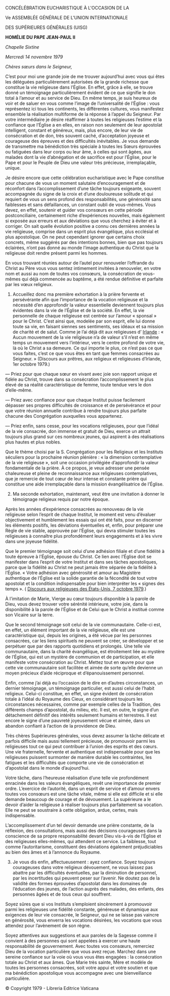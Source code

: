 CONCÉLÉBRATION EUCHARISTIQUE À L'OCCASION DE LA

Ve ASSEMBLÉE GÉNÉRALE DE L'UNION INTERNATIONALE

DES SUPÉRIEURES GÉNÉRALES (UISG)

**HOMÉLIE DU PAPE JEAN-PAUL II**

*Chapelle Sixtine*

*Mercredi 14 novembre 1979*

*Chères sœurs dans le Seigneur,*

C’est pour moi une grande joie de me trouver aujourd’hui avec vous qui êtes les déléguées particulièrement autorisées de la grande richesse que constitue la vie religieuse dans l’Église. En effet, grâce à elle, se trouve donné un témoignage particulièrement évident de ce que signifie le don total à l’amour et au service de Dieu. En même temps, je suis heureux de voir et de saluer en vous comme l’image de l’universalité de l’Église : vous représentez ici tous les continents, les différentes cultures, vous manifestez ensemble la réalisation multiforme de la réponse à l’appel du Seigneur. Par votre intermédiaire je désire réaffirmer à toutes les religieuses l’estime et la confiance que l’Église a en elles, en raison non seulement de leur apostolat intelligent, constant et généreux, mais, plus encore, de leur vie de consécration et de don, très souvent caché, d’acceptation joyeuse et courageuse des épreuves et des difficultés inévitables. Je vous demande de transmettre ma bénédiction très spéciale à toutes les Sœurs éprouvées ou fatiguées dans leur corps ou leur âme, à celles qui sont âgées, aux malades dont la vie d’abnégation et de sacrifice est pour l’Église, pour le Pape et pour le Peuple de Dieu une valeur très précieuse, irremplaçable, unique.

Je désire encore que cette célébration eucharistique avec le Pape constitue pour chacune de vous un moment salutaire d’encouragement et de réconfort dans l’accomplissement d’une tâche toujours exigeante, souvent accompagnée du signe de la croix et d’une douloureuse solitude et qui requiert de vous un sens profond des responsabilités, une générosité sans faiblesses et sans défaillances, un constant oubli de vous-mêmes. Vous devez, en effet, soutenir et guider vos consœurs en cette période postconciliaire, certainement riche d’expériences nouvelles, mais également si exposée aux erreurs et aux déviations que vous cherchez à éviter et à corriger. On sait quelle évolution positive a connu ces dernières années la vie religieuse, comprise dans un esprit plus évangélique, plus ecclésial et plus apostolique. On ne peut cependant ignorer que certains choix concrets, même suggérés par des intentions bonnes, bien que pas toujours éclairées, n’ont pas donné au monde l’image authentique du Christ que la religieuse doit rendre présent parmi les hommes.

En vous trouvant réunies autour de l’autel pour renouveler l’offrande du Christ au Père vous vous sentez intimement invitées à renouveler, en votre nom et aussi au nom de toutes vos consœurs, la consécration de vous-mêmes qui déjà commencée au baptême, a été rendue définitive et parfaite par les vœux religieux.

1. Accueillez donc ma première exhortation à la prière fervente et persévérante afin que l’importance de la vocation religieuse et la nécessité d’en approfondir la valeur essentielle deviennent toujours plus évidentes dans la vie de l’Église et de la société. En effet, la vie personnelle de chaque religieuse est centrée sur l’amour « sponsal » pour le Christ. C’est ainsi que, modelée par son esprit, elle lui donne toute sa vie, en faisant siennes ses sentiments, ses idéaux et sa mission de charité et de salut. Comme je l’ai déjà dit aux religieuses d’ [Irlande](http://www.vatican.va/holy_father/john_paul_ii/travels/sub_index1979/trav_ireland_fr.htm) : « Aucun mouvement de la vie religieuse n’a de valeur s’il n’est en même temps un mouvement vers l’intérieur, vers le centre profond de votre vie, là où le Christ a sa demeure. Ce qui importe le plus, ce n’est pas ce que vous faites, c’est ce que vous êtes en tant que femmes consacrées au Seigneur. » (Discours aux prêtres, aux religieux et religieuses d’Irlande, 1er octobre 1979.)

— Priez pour que chaque sœur en vivant avec joie son rapport unique et fidèle au Christ, trouve dans sa consécration l’accomplissement le plus élevé de sa réalité caractéristique de femme, toute tendue vers le don d’elle-même.

— Priez avec confiance pour que chaque Institut puisse facilement dépasser ses propres difficultés de croissance et de persévérance et pour que votre réunion annuelle contribue à rendre toujours plus parfaite chacune des Congrégation auxquelles vous appartenez.

— Priez enfin, sans cesse, pour les vocations religieuses, pour que l’idéal de la vie consacrée, don immense et gratuit de Dieu, exerce un attrait toujours plus grand sur ces nombreux jeunes, qui aspirent à des réalisations plus hautes et plus nobles.

Que le thème choisi par la S. Congrégation pour les Religieux et les Instituts séculiers pour la prochaine réunion plénière : « la dimension contemplative de la vie religieuse », soit une occasion privilégiée d’approfondir la valeur fondamentale de la prière. À ce propos, je veux adresser une pensée chaleureuse et pleine de reconnaissance aux religieuses contemplatives, que je remercie de tout cœur de leur intense et constante prière qui constitue une aide irremplaçable dans la mission évangélisatrice de l’Église.

2. Ma seconde exhortation, maintenant, veut être une invitation à donner le témoignage religieux requis par notre époque.

Après les années d’expérience consacrées au renouveau de la vie religieuse selon l’esprit de chaque Institut, le moment est venu d’évaluer objectivement et humblement les essais qui ont été faits, pour en discerner les éléments positifs, les déviations éventuelles et, enfin, pour préparer une Règle de vie stable, approuvée par l’Église, qui devra stimuler toutes les religieuses à connaître plus profondément leurs engagements et à les vivre dans une joyeuse fidélité.

Que le premier témoignage soit celui d’une adhésion filiale et d’une fidélité à toute épreuve à l’Église, épouse du Christ. Ce lien avec l’Église doit se manifester dans l’esprit de votre Institut et dans ses tâches apostoliques, parce que la fidélité au Christ ne peut jamais être séparée de la fidélité à l’Église. « Votre adhésion avec générosité et amour au Magistère authentique de l’Église est la solide garantie de la fécondité de tout votre apostolat et la condition indispensable pour bien interpréter les « signes des temps ». ( [Discours aux religieuses des États-Unis, 7 octobre 1979](http://www.vatican.va/holy_father/john_paul_ii/speeches/1979/october/documents/hf_jp-ii_spe_19791007_usa_washington_religiose_fr.html).)

À l’imitation de Marie, Vierge au cœur toujours disponible à la parole de Dieu, vous devez trouver votre sérénité intérieure, votre joie, dans la disponibilité à la parole de l’Église et de Celui que le Christ a institué comme son Vicaire sur la terre.

Que le second témoignage soit celui de la vie communautaire. Celle-ci est, en effet, un élément important de la vie religieuse, elle est une caractéristique qui, depuis les origines, a été vécue par les personnes consacrées, car les liens spirituels ne peuvent se créer, se développer et se perpétuer que par des rapports quotidiens et prolongés. Une telle vie communautaire, dans la charité évangélique, est étroitement liée au mystère de l’Église, qui est un mystère de communion et de participation, et elle manifeste votre consécration au Christ. Mettez tout en œuvre pour que cette vie communautaire soit facilitée et aimée de sorte qu’elle devienne un moyen précieux d’aide réciproque et d’épanouissement personnel.

Enfin, comme j’ai déjà eu l’occasion de le dire en d’autres circonstances, un dernier témoignage, un témoignage particulier, est aussi celui de l’habit religieux. Celui-ci constitue, en effet, un signe évident de consécration totale à l’idéal du Royaume des Cieux, en considérant toujours les circonstances nécessaires, comme par exemple celles de la Tradition, des différents champs d’apostolat, du milieu, etc. Il est, en outre, le signe d’un détachement définitif des intérêts seulement humains et terrestres. Il est encore le signe d’une pauvreté joyeusement vécue et aimée, dans un abandon confiant à l’action de la providence de Dieu.

Très chères Supérieures générales, vous devez assumer la tâche délicate et parfois difficile mais aussi tellement précieuse, de promouvoir parmi les religieuses tout ce qui peut contribuer à l’union des esprits et des cœurs. Une vie fraternelle, fervente et authentique est indispensable pour que les religieuses puissent surmonter de manière durable les contraintes, les fatigues et les difficultés que comporte une vie de consécration et d’apostolat dans le monde d’aujourd’hui.

Votre tâche, dans l’heureuse réalisation d’une telle vie profondément enracinée dans les valeurs évangéliques, revêt une importance de premier ordre. L’exercice de l’autorité, dans un esprit de service et d’amour envers toutes vos consœurs est une tâche vitale, même si elle est difficile et si elle demande beaucoup de courage et de dévouement. La supérieure a le devoir d’aider la religieuse à réaliser toujours plus parfaitement sa vocation. Elle ne peut se soustraire à cette obligation, ardue, certes, mais indispensable.

L’accomplissement d’un tel devoir demande une prière constante, de la réflexion, des consultations, mais aussi des décisions courageuses dans la conscience de sa propre responsabilité devant Dieu vis-à-vis de l’Église et des religieuses elles-mêmes, qui attendent ce service. La faiblesse, tout comme l’autoritarisme, constituent des déviations également préjudiciables au bien des âmes et à l’annonce du Royaume.

3. Je vous dis enfin, affectueusement : ayez confiance. Soyez toujours courageuses dans votre religieux dévouement, ne vous laissez pas abattre par les difficultés éventuelles, par la diminution de personnel, par les incertitudes qui peuvent peser sur l’avenir. Ne doutez pas de la validité des formes éprouvées d’apostolat dans les domaines de l’éducation des jeunes, de l’action auprès des malades, des enfants, des personnes âgées et de tous ceux qui souffrent.

Soyez sûres que si vos Instituts s’emploient sincèrement à promouvoir parmi les religieuses une fidélité constante, généreuse et dynamique aux exigences de leur vie consacrée, le Seigneur, qui ne se laisse pas vaincre en générosité, vous enverra les vocations désirées, les vocations que vous attendez pour l’avènement de son règne.

Soyez attentives aux suggestions et aux paroles de la Sagesse comme il convient à des personnes qui sont appelées à exercer une haute responsabilité de gouvernement. Avec toutes vos consœurs, remerciez Dieu de la vocation particulière que vous avez reçue. Marchez dans une sereine confiance sur la voie où vous vous êtes engagées : la consécration totale au Christ et aux âmes. Que Marie très sainte, Mère et modèle de toutes les personnes consacrées, soit votre appui et votre soutien et que ma bénédiction apostolique vous accompagne avec une bienveillance particulière.

© Copyright 1979 - Libreria Editrice Vaticana